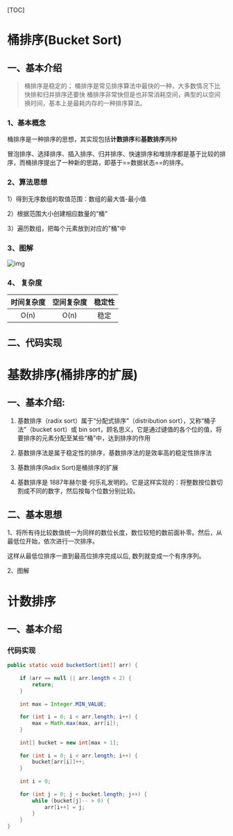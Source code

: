 [TOC]

# 桶排序(Bucket Sort)

## 一、基本介绍


>桶排序是稳定的；
桶排序是常见排序算法中最快的一种，大多数情况下比快排和归并排序还要快
桶排序非常快但是也非常消耗空间，典型的以空间换时间，基本上是最耗内存的一种排序算法。

### 1、基本概念

桶排序是一种排序的思想，其实现包括**计数排序**和**基数排序**两种

冒泡排序、选择排序、插入排序、归并排序、快速排序和堆排序都是基于比较的排序，而桶排序提出了一种新的思路，即基于==数据状态==的排序。

### 2、算法思想

1）得到无序数组的取值范围：数组的最大值-最小值

2）根据范围大小创建相应数量的“桶”

3）遍历数组，把每个元素放到对应的"桶"中

### 3、图解

![img](https://gitee.com/BlacksJack/picture-bed/raw/master/img/20200910181734.gif)



### 4、 复杂度

| **时间复杂度** | **空间复杂度** | **稳定性** |
| :------------: | :------------: | :--------: |
|      O(n)      |      O(n)      |    稳定    |



## 二、代码实现







# 基数排序(桶排序的扩展) 

## 一、基本介绍:

 

1) 基数排序（radix sort）属于“分配式排序”（distribution sort），又称“桶子法”（bucket sort）或 bin sort，顾名思义，它是通过键值的各个位的值，将要排序的元素分配至某些“桶”中，达到排序的作用

2) 基数排序法是属于稳定性的排序，基数排序法的是效率高的稳定性排序法

3) 基数排序(Radix Sort)是桶排序的扩展

4) 基数排序是 1887年赫尔曼·何乐礼发明的。它是这样实现的：将整数按位数切割成不同的数字，然后按每个位数分别比较。

 

## 二、基本思想

1、将所有待比较数值统一为同样的数位长度，数位较短的数前面补零。然后，从最低位开始，依次进行一次排序。

这样从最低位排序一直到最高位排序完成以后, 数列就变成一个有序序列。

2、图解

































# 计数排序

## 一、基本介绍



### 代码实现

```java
public static void bucketSort(int[] arr) {
    
    if (arr == null || arr.length < 2) {
        return;
    }
    
    int max = Integer.MIN_VALUE;
    
    for (int i = 0; i < arr.length; i++) {
        max = Math.max(max, arr[i]);
    }
    
    int[] bucket = new int[max + 1];
    
    for (int i = 0; i < arr.length; i++) {
        bucket[arr[i]]++;
    }
    
    int i = 0;
    
    for (int j = 0; j < bucket.length; j++) {
        while (bucket[j]-- > 0) {
            arr[i++] = j;
        }
    }
}
```

